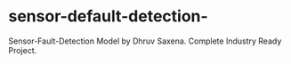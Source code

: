 # sensor-default-detection-
Sensor-Fault-Detection Model by Dhruv Saxena. Complete Industry Ready Project. 
